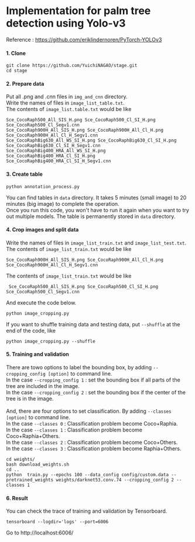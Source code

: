 # Implementation for palm tree detection using Yolo-v3 

Reference : https://github.com/eriklindernoren/PyTorch-YOLOv3
 
#### 1. Clone
 ```
 git clone https://github.com/YuichiNAGAO/stage.git
 cd stage
 ```

#### 2. Prepare data

Put all .png and .cnn files in `img_and_cnn` directory.  <br>
Write the names of files in `image_list_table.txt`. <br>
The contents of `image_list.table.txt` would be like
 ```
 Sce_CocoRaph500_All_SIS_H.png Sce_CocoRaph500_Cl_SI_H.png Sce_CocoRaph500_Cl_Segv1.cnn
Sce_CocoRaph900H_All_SIS_H.png Sce_CocoRaph900H_All_Cl_H.png Sce_CocoRaph900H_All_Cl_H_Segv1.cnn
Sce_CocoRaphBig630_All_WS_SI_H.png Sce_CocoRaphBig630_Cl_SI_H.png Sce_CocoRaphBig630_Cl_SI_H_Segv1.cnn
Sce_CocoRaphBig400_HRA_All_WS_SI_H.png Sce_CocoRaphBig400_HRA_Cl_SI_H.png Sce_CocoRaphBig400_HRA_Cl_SI_H_Segv1.cnn
 ```

#### 3. Create table
```
python annotation_process.py
```
You can find tables in `data` directory.
It takes 5 minutes (small image) to 20 minutes (big image) to complete the operation.<br>
Once you run this code, you won't have to run it again when you want to try out multiple models. The table is permanently stored in `data` directory.

#### 4. Crop images and split data
Write the names of files in `image_list_train.txt` and `image_list_test.txt`.
The contents of `image_list_train.txt` would be like
```
Sce_CocoRaph900H_All_SIS_H.png Sce_CocoRaph900H_All_Cl_H.png Sce_CocoRaph900H_All_Cl_H_Segv1.cnn
```
The contents of `image_list_train.txt` would be like
```
 Sce_CocoRaph500_All_SIS_H.png Sce_CocoRaph500_Cl_SI_H.png Sce_CocoRaph500_Cl_Segv1.cnn
```
And execute the code below.
```
python image_cropping.py
```
If you want to shuffle training data and testing data, put `--shuffle` at the end of the code, like
```
python image_cropping.py --shuffle
```
 
#### 5. Training and validation
There are towo options to label the bounding box, by adding `--cropping_config [option]` to command line.<br>
In the case `--cropping_config 1` : set the bounding box if all parts of the tree are included in the image. <br>
In the case `--cropping_config 2` : set the bounding box if the center of the tree is in the image.<br><br>
And, there are four options to set classification. By adding `--classes [option]` to command line.<br>
In the case `--classes 0` : Classification problem become Coco+Raphia.  <br>
In the case `--classes 1` : Classification problem become Coco+Raphia+Others.<br>
In the case `--classes 2` : Classification problem become Coco+Others. <br>
In the case `--classes 3` : Classification problem become Raphia+Others.<br>
```
cd weights/
bash download_weights.sh
cd ..
python  train.py --epochs 100 --data_config config/custom.data --pretrained_weights weights/darknet53.conv.74 --cropping_config 2 --classes 1
```

#### 6. Result
You can check the trace of training and validation by Tensorboard.
```
tensorboard --logdir='logs' --port=6006
```
Go to http://localhost:6006/
